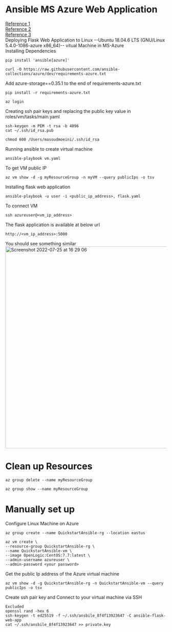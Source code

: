 # Ansible MS Azure Web Application
[Reference 1](https://docs.microsoft.com/en-us/azure/developer/ansible/install-on-linux-vmtabs=azure-cli#install-ansible-on-an-azure-linux-virtual-machine)<br/>
[Reference 2](https://docs.microsoft.com/en-us/azure/developer/ansible/vm-configure?tabs=ansible)<br/>
[Reference 3](https://dev.to/cloudskills/deploy-a-windows-vm-to-azure-with-ansible-2l9m)<br/>
Deploying Flask Web Application to Linux --Ubuntu 18.04.6 LTS (GNU/Linux 5.4.0-1086-azure x86_64)-- vitual Machine in MS-Azure<br>
Installing Dependencies<br/>
```
pip install 'ansible[azure]'
```
```
curl -O https://raw.githubusercontent.com/ansible-collections/azure/dev/requirements-azure.txt
```
Add azure-storage==0.35.1 to the end of requirements-azure.txt
```
pip install -r requirements-azure.txt
```
```
az login
```
Creating ssh pair keys and replacing the public key value in roles/vm/tasks/main.yaml
```
ssh-keygen -m PEM -t rsa -b 4096
cat ~/.ssh/id_rsa.pub
```
```
chmod 600 /Users/masoudmoeini/.ssh/id_rsa 
```
Running ansible to create virtual machine
``` 
ansible-playbook vm.yaml
```
To get VM public IP 
```
az vm show -d -g myResourceGroup -n myVM --query publicIps -o tsv
```
Installing flask web application 
```
ansible-playbook -u user -i <public_ip_address>, flask.yaml
```
To connect VM 
```
ssh azureuser@<vm_ip_address>
```
The flask application is available at below url
```
http://<vm_ip_address>:5000 
```
You should see something similar<br/>
<img width="630" alt="Screenshot 2022-07-25 at 16 29 06" src="https://user-images.githubusercontent.com/43514418/180801647-bc2bb874-9901-425e-9d85-bfcd3abc9b34.png"><br>

# Clean up Resources
```
az group delete --name myResourceGroup
``` 
```
az group show --name myResourceGroup
```

# Manually set up 
Configure Linux Machine on Azure<br/>
``` 
az group create --name QuickstartAnsible-rg --location eastus
```
```
az vm create \
--resource-group QuickstartAnsible-rg \
--name QuickstartAnsible-vm \
--image OpenLogic:CentOS:7.7:latest \
--admin-username azureuser \
--admin-password <your password>
```
Get the public Ip address of the Azure virtual machine
```
az vm show -d -g QuickstartAnsible-rg -n QuickstartAnsible-vm --query publicIps -o tsv
```
Create ssh pair key and Connect to your virtual machine via SSH
```
Excluded
openssl rand -hex 6
ssh-keygen -t ed25519 -f ~/.ssh/ansbile_8f4f13923647 -C ansible-flask-web-app
cat ~/.ssh/ansbile_8f4f13923647 >> private.key
```






